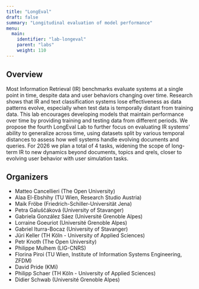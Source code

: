 ```yaml
---
title: "LongEval"
draft: false
summary: "Longitudinal evaluation of model performance"
menu:
  main:
    identifier: "lab-longeval"
    parent: "labs"
    weight: 110
---
```


## Overview

Most Information Retrieval (IR) benchmarks evaluate systems at a single point in time, despite data and user behaviors changing over time. Research shows that IR and text classification systems lose effectiveness as data patterns evolve, especially when test data is temporally distant from training data. This lab encourages developing models that maintain performance over time by providing training and testing data from different periods. We propose the fourth LongEval Lab to further focus on evaluating IR systems' ability to generalize across time, using datasets split by various temporal distances to assess how well systems handle evolving documents and queries. For 2026 we plan a total of 4 tasks, widening the scope of long-term IR to new dynamics beyond documents, topics and qrels, closer to evolving user behavior with user simulation tasks.

## Organizers

- Matteo Cancellieri (The Open University)
- Alaa El-Ebshihy (TU Wien, Research Studio Austria)
- Maik Fröbe (Friedrich-Schiller-Universität Jena)
- Petra Galuščáková (University of Stavanger)
- Gabriela González Sáez (Université Grenoble Alpes)
- Lorraine Goeuriot (Université Grenoble Alpes)
- Gabriel Iturra-Bocaz (University of Stavanger)
- Jüri Keller (TH Köln - University of Applied Sciences)
- Petr Knoth (The Open University)
- Philippe Mulhem (LIG-CNRS)
- Florina Piroi (TU Wien, Institute of Information Systems Engineering, ZFDM)
- David Pride (KMi)
- Philipp Schaer (TH Köln - University of Applied Sciences)
- Didier Schwab (Université Grenoble Alpes)
